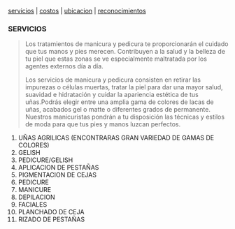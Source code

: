 [servicios](./servicios.md) | [costos](./costos.md) |  [ubicacion](./ubicacion.md) |  [reconocimientos](./reconocimientos.md)

### SERVICIOS

> Los tratamientos de manicura y pedicura te proporcionarán el cuidado que tus manos y pies merecen. Contribuyen a la salud y la belleza de tu piel que estas zonas se ve especialmente maltratada por los agentes externos día a día.
>
> Los servicios de manicura y pedicura consisten en retirar las impurezas o células muertas, tratar la piel para dar una mayor salud, suavidad e hidratación y cuidar la apariencia estética de tus uñas.Podrás elegir entre una amplia gama de colores de lacas de uñas, acabados gel o matte o diferentes grados de permanente. Nuestros manicuristas pondrán a tu disposición las técnicas y estilos de moda para que tus pies y manos luzcan perfectos.


1. UÑAS AGRILICAS (ENCONTRARAS GRAN VARIEDAD DE GAMAS DE COLORES)
2. GELISH
3. PEDICURE/GELISH
4. APLICACION DE PESTAÑAS 
5. PIGMENTACION DE CEJAS 
6. PEDICURE
7. MANICURE 
8. DEPILACION 
9. FACIALES 
10. PLANCHADO DE CEJA 
11. RIZADO DE PESTAÑAS

